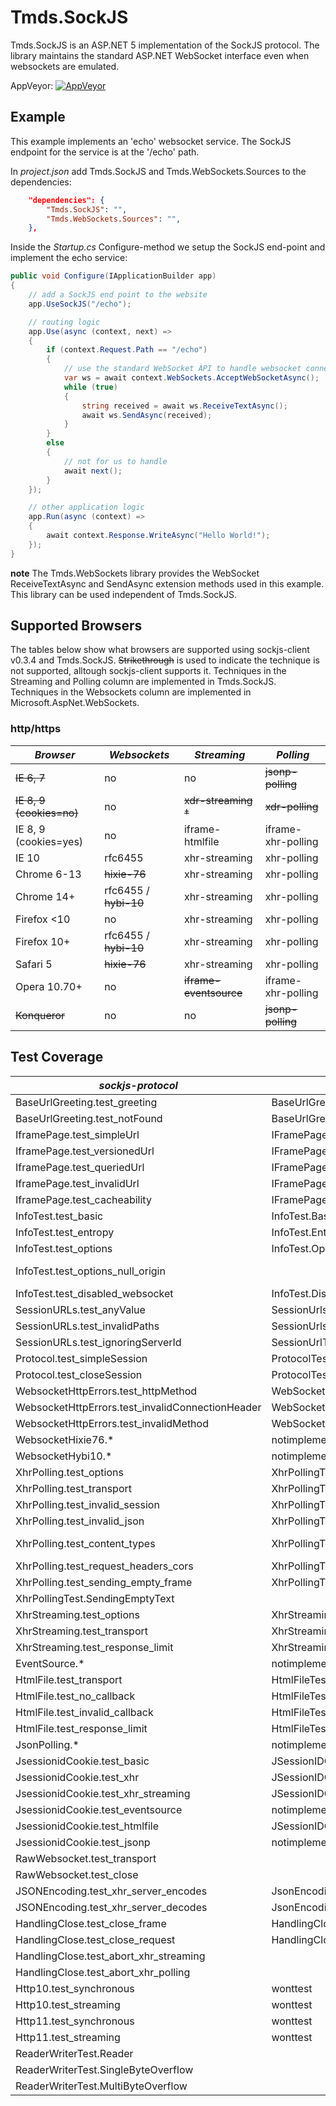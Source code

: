 # Tmds.SockJS
Tmds.SockJS is an ASP.NET 5 implementation of the SockJS protocol. The library maintains the standard ASP.NET WebSocket interface even when websockets are emulated.

AppVeyor: [![AppVeyor](https://ci.appveyor.com/api/projects/status/kpmtd98p5p4x1bd0?svg=true)](https://ci.appveyor.com/project/tmds/tmds-sockjs/branch/master)

## Example

This example implements an 'echo' websocket service. The SockJS endpoint for the service is at the '/echo' path.

In *project.json* add Tmds.SockJS and Tmds.WebSockets.Sources to the dependencies:
```JSON
	"dependencies": {
		"Tmds.SockJS": "",
		"Tmds.WebSockets.Sources": "",
	},
```
Inside the *Startup.cs* Configure-method we setup the SockJS end-point and implement the echo service:
```C#
public void Configure(IApplicationBuilder app)
{
	// add a SockJS end point to the website
	app.UseSockJS("/echo");

	// routing logic
	app.Use(async (context, next) =>
	{
		if (context.Request.Path == "/echo")
		{
			// use the standard WebSocket API to handle websocket connections
			var ws = await context.WebSockets.AcceptWebSocketAsync();
			while (true)
			{
				string received = await ws.ReceiveTextAsync();
				await ws.SendAsync(received);
			}
		}
		else
		{
			// not for us to handle
			await next();
		}
	});

	// other application logic
	app.Run(async (context) =>
	{
		await context.Response.WriteAsync("Hello World!");
	});
}
```
**note** The Tmds.WebSockets library provides the WebSocket ReceiveTextAsync and SendAsync extension methods used in this example. This library can be used independent of Tmds.SockJS.

## Supported Browsers

The tables below show what browsers are supported using sockjs-client v0.3.4 and Tmds.SockJS.
~~Strikethrough~~ is used to indicate the technique is not supported, alltough sockjs-client supports it.
Techniques in the Streaming and Polling column are implemented in Tmds.SockJS.
Techniques in the Websockets column are implemented in Microsoft.AspNet.WebSockets.

### http/https

_Browser_       | _Websockets_     | _Streaming_ | _Polling_
----------------|------------------|-------------|-------------------
~~IE 6, 7~~        | no               | no          | ~~jsonp-polling~~
~~IE 8, 9 (cookies=no)~~ |    no       |  ~~xdr-streaming &dagger;~~ |  ~~xdr-polling~~
IE 8, 9 (cookies=yes)|    no       | iframe-htmlfile | iframe-xhr-polling
IE 10           | rfc6455          | xhr-streaming   | xhr-polling
Chrome 6-13     | ~~hixie-76~~         | xhr-streaming   | xhr-polling
Chrome 14+      | rfc6455 / ~~hybi-10~~ | xhr-streaming   | xhr-polling
Firefox <10     | no               | xhr-streaming   | xhr-polling
Firefox 10+     | rfc6455 / ~~hybi-10~~ | xhr-streaming   | xhr-polling
Safari 5        | ~~hixie-76~~         | xhr-streaming   | xhr-polling
Opera 10.70+    | no               | ~~iframe-eventsource~~ | iframe-xhr-polling
~~Konqueror~~       | no               | no          | ~~jsonp-polling~~

## Test Coverage

_sockjs-protocol_ | _Tmds.SockJS_ | _Comments_
-------------------- | ---------------- | --------
BaseUrlGreeting.test_greeting | BaseUrlGreetingTest.TestGreeting | 
BaseUrlGreeting.test_notFound | BaseUrlGreetingTest.TestNotFound | 
IframePage.test_simpleUrl | IFramePageTest.SimpleUrl | 
IframePage.test_versionedUrl | IFramePageTest.VersionedUrl | 
IframePage.test_queriedUrl | IFramePageTest.QueriedUrl | 
IframePage.test_invalidUrl | IFramePageTest.InvalidUrl | 
IframePage.test_cacheability | IFramePageTest.Cacheability | 
InfoTest.test_basic | InfoTest.Basic | 
InfoTest.test_entropy | InfoTest.Entropy | 
InfoTest.test_options | InfoTest.Options | 
InfoTest.test_options_null_origin |  | https://github.com/sockjs/sockjs-node/issues/177
InfoTest.test_disabled_websocket | InfoTest.DisabledNullOrigin | 
SessionURLs.test_anyValue | SessionUrlsTest.AnyValue | 
SessionURLs.test_invalidPaths | SessionUrlsTest.InvalidPaths | 
SessionURLs.test_ignoringServerId | SessionUrlTest.IgnoringServerId | 
Protocol.test_simpleSession | ProtocolTest.SimpleSession | 
Protocol.test_closeSession | ProtocolTest.CloseSession | 
WebsocketHttpErrors.test_httpMethod | WebSocketHttpErrorsTest.Method | 
WebsocketHttpErrors.test_invalidConnectionHeader | WebSocketHttpErrorsTest.InvalidConnectionHeader | 
WebsocketHttpErrors.test_invalidMethod | WebSocketHttpErrorsTest.InvalidMethod | 
WebsocketHixie76.* | notimplemented | Not supported by ASP.NET stack
WebsocketHybi10.* | notimplemented |  Not supported by ASP.NET stack
XhrPolling.test_options | XhrPollingTest.Options | 
XhrPolling.test_transport | XhrPollingTest.Transport | 
XhrPolling.test_invalid_session | XhrPollingTest.InvalidSession | 
XhrPolling.test_invalid_json | XhrPollingTest.InvalidJson | 
XhrPolling.test_content_types | XhrPollingTest.ContentTypes | Content Types "", "T", and explicit charset not tested
XhrPolling.test_request_headers_cors | XhrPollingTest.RequestHeadersCors | 
XhrPolling.test_sending_empty_frame | XhrPollingTest.SendingEmptyFrame | 
 | XhrPollingTest.SendingEmptyText | 
XhrStreaming.test_options | XhrStreamingTest.Options | 
XhrStreaming.test_transport | XhrStreamingTest.Transport | 
XhrStreaming.test_response_limit | XhrStreamingTest.ResponseLimit | 
EventSource.* | notimplemented | 
HtmlFile.test_transport | HtmlFileTest.Transport | 
HtmlFile.test_no_callback | HtmlFileTest.NoCallback | 
HtmlFile.test_invalid_callback | HtmlFileTest.InvalidCallback | 
HtmlFile.test_response_limit | HtmlFileTest.Transport | 
JsonPolling.* | notimplemented | 
JsessionidCookie.test_basic | JSessionIDCookieTest.Basic | 
JsessionidCookie.test_xhr | JSessionIDCookieTest.Xhr | 
JsessionidCookie.test_xhr_streaming | JSessionIDCookieTest.XhrStreaming | 
JsessionidCookie.test_eventsource | notimplemented | 
JsessionidCookie.test_htmlfile | JSessionIDCookieTest.HtmlFile | 
JsessionidCookie.test_jsonp | notimplemented | 
RawWebsocket.test_transport | | 
RawWebsocket.test_close | | 
JSONEncoding.test_xhr_server_encodes | JsonEncodingTest.ServerEncodes | 
JSONEncoding.test_xhr_server_decodes | JsonEncodingTest.ServerDecodes | 
HandlingClose.test_close_frame | HandlingCloseTest.CloseFrame | 
HandlingClose.test_close_request | HandlingCloseTest.CloseRequest | 
HandlingClose.test_abort_xhr_streaming | | 
HandlingClose.test_abort_xhr_polling | | 
Http10.test_synchronous | wonttest | 
Http10.test_streaming | wonttest | 
Http11.test_synchronous | wonttest | 
Http11.test_streaming | wonttest | 
 | ReaderWriterTest.Reader | 
 | ReaderWriterTest.SingleByteOverflow | 
 | ReaderWriterTest.MultiByteOverflow | 
